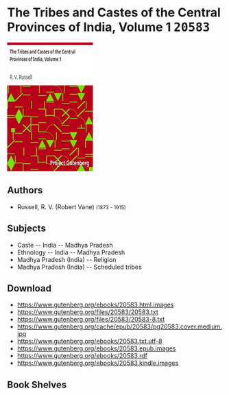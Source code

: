 # The Tribes and Castes of the Central Provinces of India, Volume 1 <kbd>20583</kbd>

![](./cover.medium.jpg "")

## Authors


 - Russell, R. V. (Robert Vane) <small>(1873 - 1915)</small>

## Subjects


 - Caste -- India -- Madhya Pradesh
 - Ethnology -- India -- Madhya Pradesh
 - Madhya Pradesh (India) -- Religion
 - Madhya Pradesh (India) -- Scheduled tribes

## Download


 - https://www.gutenberg.org/ebooks/20583.html.images
 - https://www.gutenberg.org/files/20583/20583.txt
 - https://www.gutenberg.org/files/20583/20583-8.txt
 - https://www.gutenberg.org/cache/epub/20583/pg20583.cover.medium.jpg
 - https://www.gutenberg.org/ebooks/20583.txt.utf-8
 - https://www.gutenberg.org/ebooks/20583.epub.images
 - https://www.gutenberg.org/ebooks/20583.rdf
 - https://www.gutenberg.org/ebooks/20583.kindle.images

## Book Shelves


